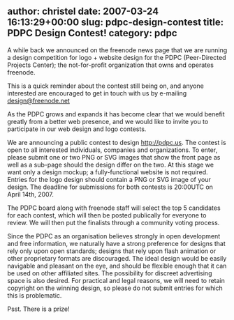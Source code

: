 author: christel
date: 2007-03-24 16:13:29+00:00
slug: pdpc-design-contest
title: PDPC Design Contest!
category: pdpc
---
A while back we announced on the freenode news page that we are running a design competition for logo + website design for the PDPC (Peer-Directed Projects Center); the not-for-profit organization that owns and operates freenode.

This is a quick reminder about the contest still being on, and anyone interested are encouraged to get in touch with us by e-mailing design@freenode.net

As the PDPC grows and expands it has become clear that we would benefit greatly from a better web presence, and we would like to invite you to participate in our web design and logo contests.

We are announcing a public contest to design http://pdpc.us. The contest is open to all interested individuals, companies and organizations. To enter, please submit one or two PNG or SVG images that show the front page as well as a sub-page should the design differ on the two. At this stage we want only a design mockup; a fully-functional website is not required. Entries for the logo design should contain a PNG or SVG image of your design. The deadline for submissions for both contests is 20:00UTC on April 14th, 2007.

The PDPC board along with freenode staff will select the top 5 candidates for each contest, which will then be posted publically for everyone to review. We will then put the finalists through a community voting process.

Since the PDPC as an organisation believes strongly in open development and free information, we naturally have a strong preference for designs that rely only upon open standards; designs that rely upon flash animation or other proprietary formats are discouraged. The ideal design would be easily navigable and pleasant on the eye, and should be flexible enough that it can be used on other affiliated sites. The possibility for discreet advertising space is also desired. For practical and legal reasons, we will need to retain copyright on the winning design, so please do not submit entries for which this is problematic.

Psst. There is a prize!
